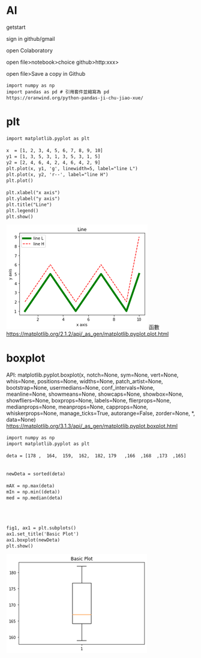 # AI
getstart

sign in github/gmail

open Colaboratory

open file>notebook>choice github>http:xxx>

open file>Save a copy in Github

```
import numpy as np
import pandas as pd # 引用套件並縮寫為 pd  
https://oranwind.org/python-pandas-ji-chu-jiao-xue/
```

# plt


```
import matplotlib.pyplot as plt
 
x  = [1, 2, 3, 4, 5, 6, 7, 8, 9, 10]
y1 = [1, 3, 5, 3, 1, 3, 5, 3, 1, 5]
y2 = [2, 4, 6, 4, 2, 4, 6, 4, 2, 9]
plt.plot(x, y1, 'g', linewidth=5, label="line L")
plt.plot(x, y2, 'r--', label="line H")
plt.plot()

plt.xlabel("x axis")
plt.ylabel("y axis")
plt.title("Line")
plt.legend()
plt.show()
```
![line](./line.png)
函數 https://matplotlib.org/2.1.2/api/_as_gen/matplotlib.pyplot.plot.html

# boxplot
API:
matplotlib.pyplot.boxplot(x, notch=None, sym=None, vert=None, whis=None, positions=None, widths=None, patch_artist=None, bootstrap=None, usermedians=None, conf_intervals=None, meanline=None, showmeans=None, showcaps=None, showbox=None, showfliers=None, boxprops=None, labels=None, flierprops=None, medianprops=None, meanprops=None, capprops=None, whiskerprops=None, manage_ticks=True, autorange=False, zorder=None, *, data=None)
https://matplotlib.org/3.1.3/api/_as_gen/matplotlib.pyplot.boxplot.html
```
import numpy as np
import matplotlib.pyplot as plt

deta = [178 ,  164,  159,  162,  182, 179   ,166  ,168  ,173  ,165]


newDeta = sorted(deta)

mAX = np.max(deta)
mIn = np.min((deta))
med = np.median(deta)




fig1, ax1 = plt.subplots()
ax1.set_title('Basic Plot')
ax1.boxplot(newDeta)
plt.show()
```
![box](./box.png)
